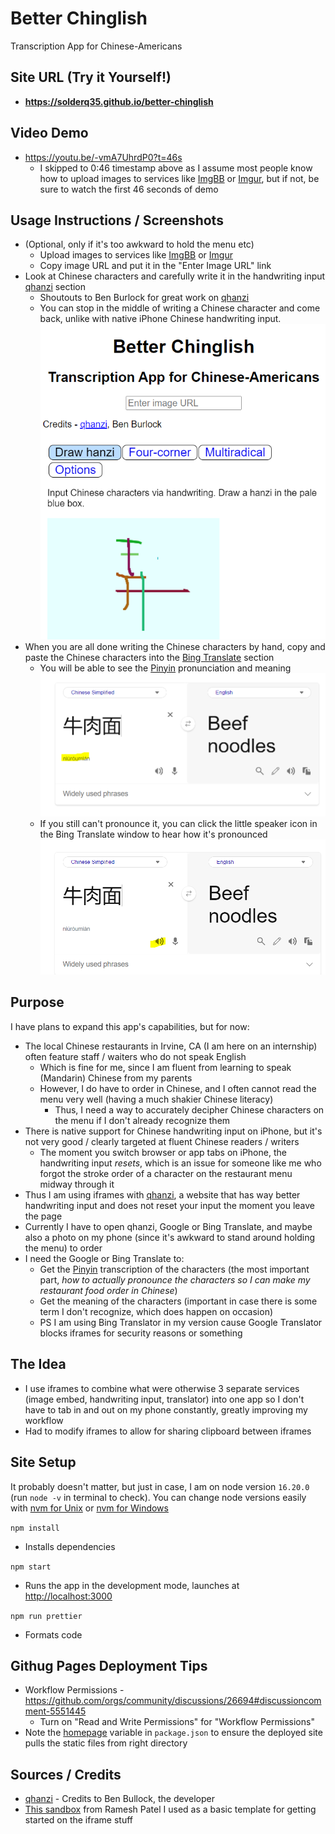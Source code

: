 # Better Chinglish

Transcription App for Chinese-Americans

## Site URL (Try it Yourself!)

- **https://solderq35.github.io/better-chinglish**

## Video Demo

- https://youtu.be/-vmA7UhrdP0?t=46s
  - I skipped to 0:46 timestamp above as I assume most people know how to upload images to services like [ImgBB](https://imgbb.com/) or [Imgur](https://imgur.com/), but if not, be sure to watch the first 46 seconds of demo

## Usage Instructions / Screenshots

- (Optional, only if it's too awkward to hold the menu etc)
  - Upload images to services like [ImgBB](https://imgbb.com/) or [Imgur](https://imgur.com/)
  - Copy image URL and put it in the "Enter Image URL" link
- Look at Chinese characters and carefully write it in the handwriting input [qhanzi](https://www.qhanzi.com/) section
  - Shoutouts to Ben Burlock for great work on [qhanzi](https://www.qhanzi.com/)
  - You can stop in the middle of writing a Chinese character and come back, unlike with native iPhone Chinese handwriting input.
    ![Screenshot Example](public/qhanzi.PNG)
- When you are all done writing the Chinese characters by hand, copy and paste the Chinese characters into the [Bing Translate](https://www.bing.com/translator?to=en&setlang=si) section
  - You will be able to see the [Pinyin](https://yoyochinese.com/chinese-learning-tools/Mandarin-Chinese-pronunciation-lesson/pinyin-chart-table) pronunciation and meaning
    ![Screenshot Example](public/pinyin.PNG)
  - If you still can't pronounce it, you can click the little speaker icon in the Bing Translate window to hear how it's pronounced
    ![Screenshot Example](public/speaker.PNG)

## Purpose

I have plans to expand this app's capabilities, but for now:

- The local Chinese restaurants in Irvine, CA (I am here on an internship) often feature staff / waiters who do not speak English
  - Which is fine for me, since I am fluent from learning to speak (Mandarin) Chinese from my parents
  - However, I do have to order in Chinese, and I often cannot read the menu very well (having a much shakier Chinese literacy)
    - Thus, I need a way to accurately decipher Chinese characters on the menu if I don't already recognize them
- There is native support for Chinese handwriting input on iPhone, but it's not very good / clearly targeted at fluent Chinese readers / writers
  - The moment you switch browser or app tabs on iPhone, the handwriting input _resets_, which is an issue for someone like me who forgot the stroke order of a character on the restaurant menu midway through it
- Thus I am using iframes with [qhanzi](https://www.qhanzi.com/), a website that has way better handwriting input and does not reset your input the moment you leave the page
- Currently I have to open qhanzi, Google or Bing Translate, and maybe also a photo on my phone (since it's awkward to stand around holding the menu) to order
- I need the Google or Bing Translate to:
  - Get the [Pinyin](https://yoyochinese.com/chinese-learning-tools/Mandarin-Chinese-pronunciation-lesson/pinyin-chart-table) transcription of the characters (the most important part, _how to actually pronounce the characters so I can make my restaurant food order in Chinese_)
  - Get the meaning of the characters (important in case there is some term I don't recognize, which does happen on occasion)
  - PS I am using Bing Translator in my version cause Google Translator blocks iframes for security reasons or something

## The Idea

- I use iframes to combine what were otherwise 3 separate services (image embed, handwriting input, translator) into one app so I don't have to tab in and out on my phone constantly, greatly improving my workflow
- Had to modify iframes to allow for sharing clipboard between iframes

## Site Setup

It probably doesn't matter, but just in case, I am on node version `16.20.0` (run `node -v` in terminal to check). You can change node versions easily with [nvm for Unix](https://github.com/nvm-sh/nvm) or [nvm for Windows](https://github.com/coreybutler/nvm-windows)

`npm install`

- Installs dependencies

`npm start`

- Runs the app in the development mode, launches at [http://localhost:3000](http://localhost:3000)

`npm run prettier`

- Formats code

## Githug Pages Deployment Tips

- Workflow Permissions - https://github.com/orgs/community/discussions/26694#discussioncomment-5551445
  - Turn on "Read and Write Permissions" for "Workflow Permissions"
- Note the [homepage](https://github.com/solderq35/better-chinglish/blob/main/package.json#L7) variable in `package.json` to ensure the deployed site pulls the static files from right directory

## Sources / Credits

- [qhanzi](https://www.qhanzi.com/) - Credits to Ben Bullock, the developer
- [This sandbox](https://codesandbox.io/s/9gggb?file=/src/index.js) from Ramesh Patel I used as a basic template for getting started on the iframe stuff
